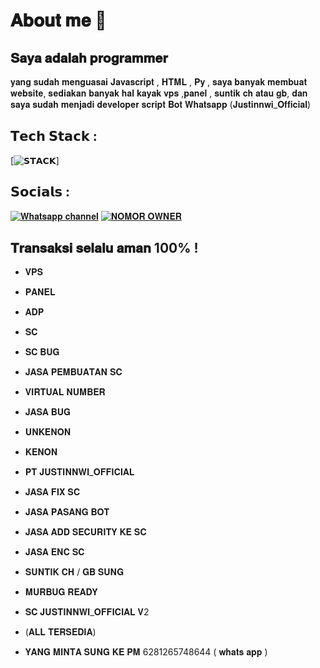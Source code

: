 # 𝐀𝐛𝐨𝐮𝐭 𝐦𝐞 💫

## 𝐒𝐚𝐲𝐚 𝐚𝐝𝐚𝐥𝐚𝐡 𝐩𝐫𝐨𝐠𝐫𝐚𝐦𝐦𝐞𝐫 
   𝐲𝐚𝐧𝐠 𝐬𝐮𝐝𝐚𝐡 𝐦𝐞𝐧𝐠𝐮𝐚𝐬𝐚𝐢 𝐉𝐚𝐯𝐚𝐬𝐜𝐫𝐢𝐩𝐭 ,
   𝐇𝐓𝐌𝐋 , 𝐏𝐲 , 𝐬𝐚𝐲𝐚 𝐛𝐚𝐧𝐲𝐚𝐤 𝐦𝐞𝐦𝐛𝐮𝐚𝐭 
   𝐰𝐞𝐛𝐬𝐢𝐭𝐞, 𝐬𝐞𝐝𝐢𝐚𝐤𝐚𝐧 𝐛𝐚𝐧𝐲𝐚𝐤 𝐡𝐚𝐥 𝐤𝐚𝐲𝐚𝐤 𝐯𝐩𝐬
   ,𝐩𝐚𝐧𝐞𝐥 , 𝐬𝐮𝐧𝐭𝐢𝐤 𝐜𝐡 𝐚𝐭𝐚𝐮 𝐠𝐛,
   𝐝𝐚𝐧 𝐬𝐚𝐲𝐚 𝐬𝐮𝐝𝐚𝐡 𝐦𝐞𝐧𝐣𝐚𝐝𝐢 
   𝐝𝐞𝐯𝐞𝐥𝐨𝐩𝐞𝐫 𝐬𝐜𝐫𝐢𝐩𝐭 𝐁𝐨𝐭 𝐖𝐡𝐚𝐭𝐬𝐚𝐩𝐩 
   (𝐉𝐮𝐬𝐭𝐢𝐧𝐧𝐰𝐢_𝐎𝐟𝐟𝐢𝐜𝐢𝐚𝐥)

## 𝗧𝗲𝗰𝗵 𝗦𝘁𝗮𝗰𝗸 :
[![ 𝗦𝗧𝗔𝗖𝗞 ](https://camo.githubusercontent.com/bea90da226e09b503e6c8fde824f4816b98dcf30cd31e803006bf6335af06890/68747470733a2f2f696d672e736869656c64732e696f2f62616467652f6a6176612d2532334544384230302e7376673f7374796c653d666f722d7468652d6261646765266c6f676f3d6f70656e6a646b266c6f676f436f6c6f723d7768697465)]

## 𝗦𝗼𝗰𝗶𝗮𝗹𝘀 :

[![ 𝐖𝐡𝐚𝐭𝐬𝐚𝐩𝐩 𝐜𝐡𝐚𝐧𝐧𝐞𝐥 ](https://img1.pixhost.to/images/5388/593510747_joocloud.jpg)](https://whatsapp.com/channel/0029Vb5xOCeFCCoLrhVS0Z36)
[![ 𝐍𝐎𝐌𝐎𝐑 𝐎𝐖𝐍𝐄𝐑 ](https://img1.pixhost.to/images/5388/593511425_joocloud.jpg)](wa.me/6281265748644)

## 𝐓𝐫𝐚𝐧𝐬𝐚𝐤𝐬𝐢 𝐬𝐞𝐥𝐚𝐥𝐮 𝐚𝐦𝐚𝐧 100% !

- 𝐕𝐏𝐒
- 𝐏𝐀𝐍𝐄𝐋
- 𝐀𝐃𝐏
- 𝐒𝐂
- 𝐒𝐂 𝐁𝐔𝐆
- 𝐉𝐀𝐒𝐀 𝐏𝐄𝐌𝐁𝐔𝐀𝐓𝐀𝐍 𝐒𝐂
- 𝐕𝐈𝐑𝐓𝐔𝐀𝐋 𝐍𝐔𝐌𝐁𝐄𝐑
- 𝐉𝐀𝐒𝐀 𝐁𝐔𝐆
- 𝐔𝐍𝐊𝐄𝐍𝐎𝐍
- 𝐊𝐄𝐍𝐎𝐍
- 𝐏𝐓 𝐉𝐔𝐒𝐓𝐈𝐍𝐍𝐖𝐈_𝐎𝐅𝐅𝐈𝐂𝐈𝐀𝐋
- 𝐉𝐀𝐒𝐀 𝐅𝐈𝐗 𝐒𝐂
- 𝐉𝐀𝐒𝐀 𝐏𝐀𝐒𝐀𝐍𝐆 𝐁𝐎𝐓
- 𝐉𝐀𝐒𝐀 𝐀𝐃𝐃 𝐒𝐄𝐂𝐔𝐑𝐈𝐓𝐘 𝐊𝐄 𝐒𝐂
- 𝐉𝐀𝐒𝐀 𝐄𝐍𝐂 𝐒𝐂
- 𝐒𝐔𝐍𝐓𝐈𝐊 𝐂𝐇 / 𝐆𝐁 𝐒𝐔𝐍𝐆
- 𝐌𝐔𝐑𝐁𝐔𝐆 𝐑𝐄𝐀𝐃𝐘
- 𝐒𝐂 𝐉𝐔𝐒𝐓𝐈𝐍𝐍𝐖𝐈_𝐎𝐅𝐅𝐈𝐂𝐈𝐀𝐋 𝐕2
- (𝐀𝐋𝐋 𝐓𝐄𝐑𝐒𝐄𝐃𝐈𝐀)

- 𝐘𝐀𝐍𝐆 𝐌𝐈𝐍𝐓𝐀 𝐒𝐔𝐍𝐆 𝐊𝐄 𝐏𝐌 6281265748644 ( 𝐰𝐡𝐚𝐭𝐬 𝐚𝐩𝐩 )

   
